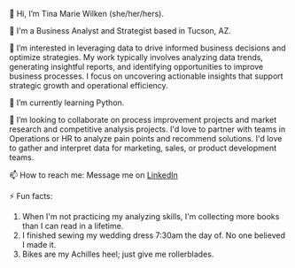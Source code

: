 👋 Hi, I’m Tina Marie Wilken (she/her/hers).

💼 I'm a Business Analyst and Strategist based in Tucson, AZ.

👀 I’m interested in leveraging data to drive informed business decisions and optimize strategies. My work typically involves analyzing data trends, generating insightful reports, and identifying opportunities to improve business processes. I focus on uncovering actionable insights that support strategic growth and operational efficiency.

🌱 I’m currently learning Python.

💞️ I’m looking to collaborate on process improvement projects and market research and competitive analysis projects. I'd love to partner with teams in Operations or HR to analyze pain points and recommend solutions. I'd love to gather and interpret data for marketing, sales, or product development teams. 

📫 How to reach me: Message me on [LinkedIn](https://www.linkedin.com/in/tinamariewilken/)

⚡ Fun facts: 
 1. When I'm not practicing my analyzing skills, I'm collecting more books than I can read in a lifetime.
 2. I finished sewing my wedding dress 7:30am the day of. No one believed I made it.
 3. Bikes are my Achilles heel; just give me rollerblades.

